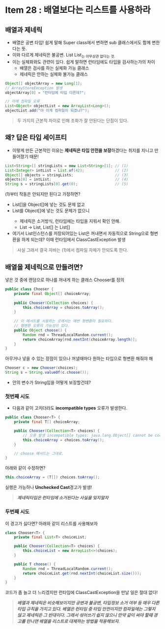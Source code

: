 # Item 28 : 배열보다는 리스트를 사용하라

## 배열과 제네릭

- 배열은 공변 타입! 쉽게 말해 Super class에서 변하면 sub 클래스에서도 함께 변한다는 뜻.
- 이와 다르게 제네릭은 불공변. List<Super> List<Sub>는 아무상관 없다는 것.
- 이는 실체화와도 관련이 있다. 쉽게 말하면 런타임에도 타입을 검사하는가의 차이
    - 배열은 검사를 하는 실체화 가능 클래스
    - 제네릭은 안하는 실체화 불가능 클래스

```java
Object[] objectArray = new Long[1];
// ArrayStoreException 발생
objectArray[0] = "런타임에 타입 다른데?";

// 아예 컴파일 오류
List<Object> objectList = new ArrayList<Long>();
objectList.add("야 이게 컴파일이 되겠냐?");
```

> 두 가지의 근본적 차이로 인해 조화가 잘 안된다는 단점이 있다.
> 

## 왜? 답은 타입 세이프티

- 이렇게 만든 근본적인 이유는 **제네릭은 타입 안전을 보장**하겠다는 취지를 지니고 만들어졌기 때문!

```java
List<String>[] stringLists = new List<String>[1]; // (1) 
List<Integer> intList = List.of(42);              // (2)
Object[] objects = stringLists;                   // (3)
objects[0] = intList;                             // (4)
String s = stringLists[0].get(0);                 // (5)
```

(1)부터 작동은 안되지만 된다고 가정하면? 

- List<String>[]을 Object[]에 넣는 것도 문제 없고
- List<Integer>를 Object[]에 넣는 것도 문제가 없으니
    - 제네릭은 소거방식, 런타임에는 타입을 지워서 확인 안해.
    - List<Integer> → List, List<Integer>[] 는 List[]
- 여기서 List<Integer>인스턴스를 저장되어있는 List<String>은 꺼내면서 자동적으로 String으로 형변환을 하게 되는데? 이때 런타임에서 ClassCastException 발생

> 사실 그래서 결국 자바는 (1)에서 컴파일 자체가 안되도록 한다.
> 

## 배열을 제네릭으로 만들려면?

넣은 것 중에 랜덤으로 하나를 꺼내게 하는 클래스 Chooser를 정의

```java
public class Chooser {
    private final Object[] choiceArray;
    
    public Chooser(Collection choices) {
        this.choiceArray = choices.toArray();
    }
    
    // 이 메서드를 사용하는 곳에서는 매번 형변환이 필요하다.
    // 형변환 오류의 가능성이 있다.
    public Object choose() {
        Random rnd = ThreadLocalRandom.current();
        return choiceArray[rnd.nextInt(choiceArray.length)];
    }
}
```

아무거나 넣을 수 있는 장점이 있으나 꺼낼때마다 원하는 타입으로 형변환 해줘야 해

```java
Chooser c = new Chooser(choices);
String s = String.valueOf(c.choose());
```

- 안의 변수가 String임을 어떻게 보장할건데?

### 첫번째 시도

- 다음과 같이 고치더라도 **incompatible types** 오류가 발생한다.

```java
public class Chooser<T> {
    private final T[] choiceArray;

    public Chooser(Collection<T> choices) {
        // 오류 발생 incompatible types: java.lang.Object[] cannot be converted to T[]
        this.choiceArray = choices.toArray();
    }

    // choose 메서드는 그대로.
}
```

아래와 같이 수정하면? 

```java
this.choiceArray = (T[]) choices.toArray();
```

실행은 가능하나 **Unchecked Cast**경고가 발생!

> ***제네릭타입은 런타임에 소거된다는 사실을 잊지말자***
> 

### 두번째 시도

이 경고가 싫다면? 아래와 같이 리스트를 사용해보자

```java
class Chooser<T> {
    private final List<T> choiceList;

    public Chooser(Collection<T> choices) {
        this.choiceList = new ArrayList<>(choices);
    }

    public T choose() {
        Random rnd = ThreadLocalRandom.current();
        return choiceList.get(rnd.nextInt(choiceList.size()));
    }
}
```

코드가 좀 늘고 더 느리겠지만 런타임에 ClassCastException을 만날 일은 절대 없다! 

> ***배열과 제네릭은 비슷해보이지만 공변과 불공변, 타입정보 소거 여부 등 매우 다른 타입 규칙을 가지고 있다. 배열은 런타임 중 타입 안전이지만 컴파일에는 그렇지 않고 제네릭은 그 반대이다. 그래서 섞어쓰기 쉽지 않으니 만약 같이 써야 할때 경고를 만나면 배열을 리스트로 대체하는 방법을 적용해보자.***
>